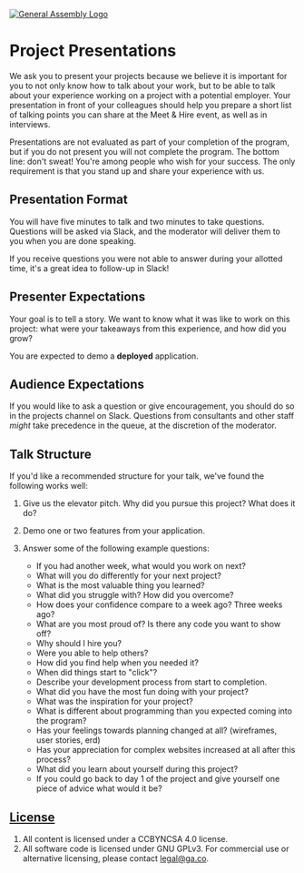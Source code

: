 [![General Assembly Logo](https://camo.githubusercontent.com/1a91b05b8f4d44b5bbfb83abac2b0996d8e26c92/687474703a2f2f692e696d6775722e636f6d2f6b6538555354712e706e67)](https://generalassemb.ly/education/web-development-immersive)

# Project Presentations

We ask you to present your projects because we believe it is important for you
to not only know how to talk about your work, but to be able to talk about your
experience working on a project with a potential employer. Your presentation in
front of your colleagues should help you prepare a short list of talking points
you can share at the Meet & Hire event, as well as in interviews.

Presentations are not evaluated as part of your completion of the program, but
if you do not present you will not complete the program. The bottom line: don't
sweat! You're among people who wish for your success. The only requirement is
that you stand up and share your experience with us.

## Presentation Format

You will have five minutes to talk and two minutes to take questions. Questions
will be asked via Slack, and the moderator will deliver them to you when you are
done speaking.

If you receive questions you were not able to answer during your allotted time,
it's a great idea to follow-up in Slack!

## Presenter Expectations

Your goal is to tell a story. We want to know what it was like to work on this
project: what were your takeaways from this experience, and how did you grow?

You are expected to demo a **deployed** application.

## Audience Expectations

If you would like to ask a question or give encouragement, you should do so in
the projects channel on Slack. Questions from consultants and other staff
*might* take precedence in the queue, at the discretion of the moderator.

## Talk Structure

If you'd like a recommended structure for your talk, we've found the following
works well:

1.  Give us the elevator pitch. Why did you pursue this project? What does it
    do?
1.  Demo one or two features from your application.
1.  Answer some of the following example questions:

    -   If you had another week, what would you work on next?
    -   What will you do differently for your next project?
    -   What is the most valuable thing you learned?
    -   What did you struggle with? How did you overcome?
    -   How does your confidence compare to a week ago? Three weeks ago?
    -   What are you most proud of? Is there any code you want to show off?
    -   Why should I hire you?
    -   Were you able to help others?
    -   How did you find help when you needed it?
    -   When did things start to "click"?
    -   Describe your development process from start to completion.
    -   What did you have the most fun doing with your project?
    -   What was the inspiration for your project?
    -   What is different about programming than you expected coming into the program?
    -   Has your feelings towards planning changed at all? (wireframes, user stories, erd)
    -   Has your appreciation for complex websites increased at all after this process?
    -   What did you learn about yourself during this project?
    -   If you could go back to day 1 of the project and give yourself one piece of advice what would it be?

## [License](LICENSE)

1.  All content is licensed under a CC­BY­NC­SA 4.0 license.
1.  All software code is licensed under GNU GPLv3. For commercial use or
    alternative licensing, please contact legal@ga.co.
